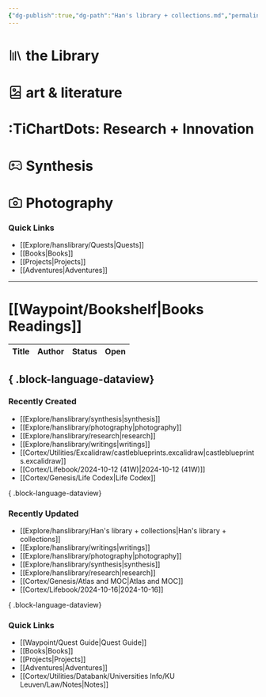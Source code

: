 ```yaml
---
{"dg-publish":true,"dg-path":"Han's library + collections.md","permalink":"/han-s-library-collections/","contentClasses":"portals.css","tags":["gardenEntry"]}
---
```


<div class="portals-container"><span></span><div class="portals"><span><h1 data-heading=":LiLibrary: the Library" dir="auto"><span class="cm-iconize-icon" aria-label="LiLibrary" data-icon="LiLibrary" aria-hidden="true" style="display: inline-flex; transform: translateY(13%);"><svg xmlns="http://www.w3.org/2000/svg" width="28.832px" height="28.832px" viewBox="0 0 24 24" fill="none" stroke="currentColor" stroke-width="2" stroke-linecap="round" stroke-linejoin="round" class="lucide-library"><path d="m16 6 4 14"></path><path d="M12 6v14"></path><path d="M8 8v12"></path><path d="M4 4v16"></path></svg></span> the Library</h1></span></div><div class="portals"><span><h1 data-heading=":LiBookImage: art &amp; literature" dir="auto"><span class="cm-iconize-icon" aria-label="LiBookImage" data-icon="LiBookImage" aria-hidden="true" style="display: inline-flex; transform: translateY(13%);"><svg xmlns="http://www.w3.org/2000/svg" width="28.832px" height="28.832px" viewBox="0 0 24 24" fill="none" stroke="currentColor" stroke-width="2" stroke-linecap="round" stroke-linejoin="round" class="lucide-book-image"><path d="M4 19.5v-15A2.5 2.5 0 0 1 6.5 2H20v20H6.5a2.5 2.5 0 0 1 0-5H20"></path><circle cx="10" cy="8" r="2"></circle><path d="m20 13.7-2.1-2.1c-.8-.8-2-.8-2.8 0L9.7 17"></path></svg></span> art &amp; literature</h1></span></div><div class="portals"><span><h1 data-heading=":TiChartDots: Research + Innovation" dir="auto">:TiChartDots: Research + Innovation</h1></span></div><div class="portals"><span><h1 data-heading=":LiGamepad2: Synthesis" dir="auto"><span class="cm-iconize-icon" aria-label="LiGamepad2" data-icon="LiGamepad2" aria-hidden="true" style="display: inline-flex; transform: translateY(13%);"><svg xmlns="http://www.w3.org/2000/svg" width="28.832px" height="28.832px" viewBox="0 0 24 24" fill="none" stroke="currentColor" stroke-width="2" stroke-linecap="round" stroke-linejoin="round" class="lucide-gamepad-2"><line x1="6" y1="11" x2="10" y2="11"></line><line x1="8" y1="9" x2="8" y2="13"></line><line x1="15" y1="12" x2="15.01" y2="12"></line><line x1="18" y1="10" x2="18.01" y2="10"></line><path d="M17.32 5H6.68a4 4 0 0 0-3.978 3.59c-.006.052-.01.101-.017.152C2.604 9.416 2 14.456 2 16a3 3 0 0 0 3 3c1 0 1.5-.5 2-1l1.414-1.414A2 2 0 0 1 9.828 16h4.344a2 2 0 0 1 1.414.586L17 18c.5.5 1 1 2 1a3 3 0 0 0 3-3c0-1.545-.604-6.584-.685-7.258-.007-.05-.011-.1-.017-.151A4 4 0 0 0 17.32 5z"></path></svg></span> Synthesis</h1></span></div><div class="portals"><span><h1 data-heading=":LiCamera: Photography" dir="auto"><span class="cm-iconize-icon" aria-label="LiCamera" data-icon="LiCamera" aria-hidden="true" style="display: inline-flex; transform: translateY(13%);"><svg xmlns="http://www.w3.org/2000/svg" width="28.832px" height="28.832px" viewBox="0 0 24 24" fill="none" stroke="currentColor" stroke-width="2" stroke-linecap="round" stroke-linejoin="round" class="lucide-camera"><path d="M14.5 4h-5L7 7H4a2 2 0 0 0-2 2v9a2 2 0 0 0 2 2h16a2 2 0 0 0 2-2V9a2 2 0 0 0-2-2h-3l-2.5-3z"></path><circle cx="12" cy="13" r="3"></circle></svg></span> Photography</h1></span></div></div>



### Quick Links 
- [[Explore/hanslibrary/Quests\|Quests]]
- [[Books\|Books]]
- [[Projects\|Projects]]
- [[Adventures\|Adventures]]


---
# [[Waypoint/Bookshelf\|Books Readings]]
| Title | Author | Status | Open |
| ----- | ------ | ------ | ---- |

{ .block-language-dataview}
---


### Recently Created 
- [[Explore/hanslibrary/synthesis\|synthesis]]
- [[Explore/hanslibrary/photography\|photography]]
- [[Explore/hanslibrary/research\|research]]
- [[Explore/hanslibrary/writings\|writings]]
- [[Cortex/Utilities/Excalidraw/castleblueprints.excalidraw\|castleblueprints.excalidraw]]
- [[Cortex/Lifebook/2024-10-12 (41W)\|2024-10-12 (41W)]]
- [[Cortex/Genesis/Life Codex\|Life Codex]]

{ .block-language-dataview}
### Recently Updated
- [[Explore/hanslibrary/Han's library + collections\|Han's library + collections]]
- [[Explore/hanslibrary/writings\|writings]]
- [[Explore/hanslibrary/photography\|photography]]
- [[Explore/hanslibrary/synthesis\|synthesis]]
- [[Explore/hanslibrary/research\|research]]
- [[Cortex/Genesis/Atlas and MOC\|Atlas and MOC]]
- [[Cortex/Lifebook/2024-10-16\|2024-10-16]]

{ .block-language-dataview}
### Quick Links 
- [[Waypoint/Quest Guide\|Quest Guide]]
- [[Books\|Books]]
- [[Projects\|Projects]]
- [[Adventures\|Adventures]]
- [[Cortex/Utilities/Databank/Universities Info/KU Leuven/Law/Notes\|Notes]]